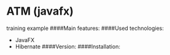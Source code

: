 # **ATM (javafx)**
training example
####Main features:
####Used technologies:
+ JavaFX
+ Hibernate
####Version:
####Installation: